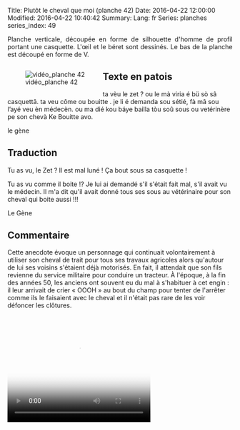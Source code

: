 Title: Plutôt le cheval que moi  (planche 42)
Date: 2016-04-22 12:00:00
Modified: 2016-04-22 10:40:42
Summary: 
Lang: fr
Series: planches
series_index: 49

<p style="text-align:justify;">Planche verticale, découpée en forme de
silhouette d'homme de profil portant une casquette. L'œil et le béret
sont dessinés.  Le bas de la planche est découpé en forme de V.</p>

<figure class="image-block" style="float: left;">
  <img alt="vidéo_planche 42" src="{static}/images/planche_42.png">
  <figcaption style="max-width: 204px">vidéo_planche 42</figcaption>
</figure>

## Texte en patois

ta vèu le zet ? ou le mà viria é bü sò sâ casquettâ. ta veu côme ou
bouitte . je li é demanda sou sétié, fà mâ sou l’ayé veu èn
médecèn. ou ma dié kou báye bailla tòu soû sous ou vetérinère pe son
chevà Ke Bouitte avo.

le gène

## Traduction

Tu as vu, le Zet ? Il est mal luné ! Ça bout sous sa casquette !

Tu as vu comme il boite !? Je lui ai demandé s'il s'était fait mal,
s'il avait vu le médecin. Il m'a dit qu'il avait donné tous ses sous
au vétérinaire pour son cheval qui boite aussi !!!

Le Gène

## Commentaire

Cette anecdote évoque un personnage qui continuait volontairement à
utiliser son cheval de trait pour tous ses travaux agricoles alors
qu'autour de lui ses voisins s'étaient déjà motorisés. En fait, il
attendait que son fils revienne du service militaire pour conduire un
tracteur. À l'époque, à la fin des années 50, les anciens ont souvent
eu du mal à s'habituer à cet engin : il leur arrivait de crier
« OOOH » au bout du champ pour tenter de l'arrêter comme ils le
faisaient avec le cheval et il n'était pas rare de les voir défoncer
les clôtures.

<video width="320" height="240" controls
  poster="{static}/images/thumbnails/video_42.jpg">
  <source src="https://d1njpgd0ygatdn.cloudfront.net/video_42.mp4" type="video/mp4">
</video>
